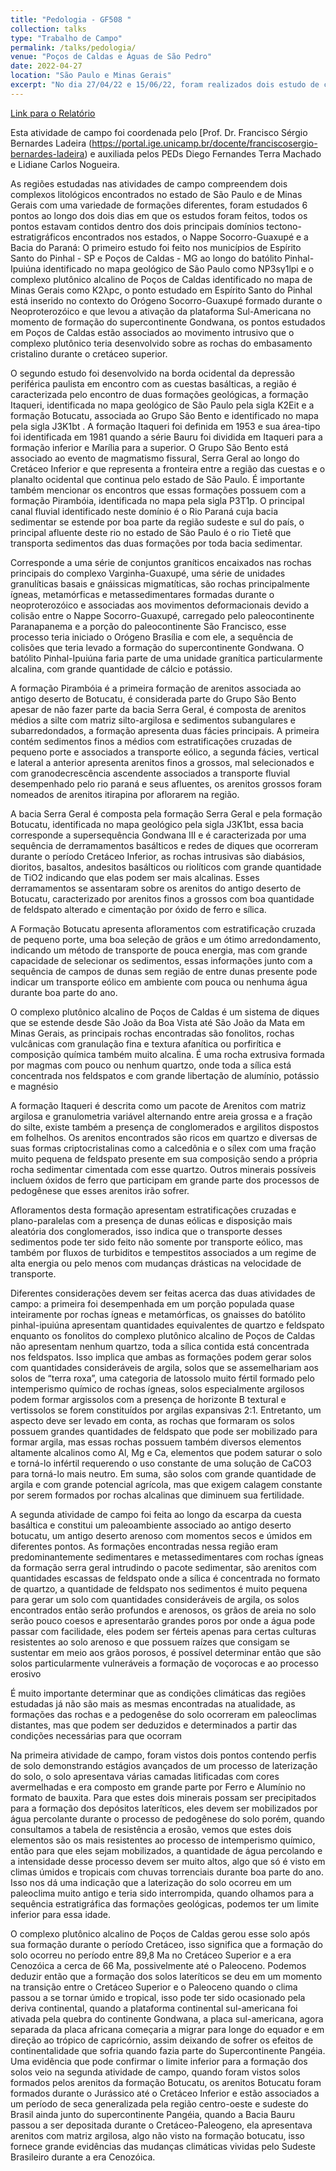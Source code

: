 ```yaml
---
title: "Pedologia - GF508 "
collection: talks
type: "Trabalho de Campo"
permalink: /talks/pedologia/ 
venue: "Poços de Caldas e Águas de São Pedro"
date: 2022-04-27
location: "São Paulo e Minas Gerais"
excerpt: "No dia 27/04/22 e 15/06/22, foram realizados dois estudo de campo na região de Poços de Caldas e de Águas de São Pedro, nestas atividades de campo, foram analisados 6 pontos contendo diferentes formações geológicas e pedogenéticas associadas às rochas sedimentares e metamórficas da Nappe Socorro-Guaxupé e da Bacia do Paraná, o intuito da atividade foi demonstrar como diferentes condições e composições de protólito podem alterar os processos pedogenéticos e produzir zonas econômicas úteis como solos férteis e minas de minérios como ferro e bauxita. Foram também analisadas técnicas de manejo e uso do solo especialmente com relação ao planejamento urbano desenvolvido pelos municípios com relação ao descarte de lixo e tratamento do lençol freático."
---
```


[Link para o Relatório](https://reysouza.github.io/geo/pedo.pdf)

Esta atividade de campo foi coordenada pelo [Prof. Dr. Francisco Sérgio Bernardes Ladeira (https://portal.ige.unicamp.br/docente/franciscosergio-bernardes-ladeira) e auxiliada pelos PEDs Diego Fernandes Terra Machado e Lidiane Carlos Nogueira.

 As regiões estudadas nas atividades de campo compreendem dois complexos litológicos encontrados no estado de São Paulo e de Minas Gerais com uma variedade de formações diferentes, foram estudados 6 pontos ao longo dos dois dias em que os estudos foram feitos, todos os pontos estavam contidos dentro dos dois principais domínios tectono-estratigráficos encontrados nos estados, o Nappe Socorro-Guaxupé e a Bacia do Paraná: O primeiro estudo foi feito nos municípios de Espírito Santo do Pinhal - SP e Poços de Caldas - MG ao longo do batólito Pinhal-Ipuiúna identificado no mapa geológico de São Paulo como NP3sγ1lpi e o complexo plutônico alcalino de Poços de Caldas identificado no mapa de Minas Gerais como K2λpc, o ponto estudado em Espírito Santo do Pinhal está inserido no contexto do Orógeno Socorro-Guaxupé formado durante o Neoproterozóico e que levou a ativação da plataforma Sul-Americana no momento de formação do supercontinente Gondwana, os pontos estudados em Poços de Caldas estão associados ao movimento intrusivo que o complexo plutônico teria desenvolvido sobre as rochas do embasamento cristalino durante o cretáceo superior. 

 O segundo estudo foi desenvolvido na borda ocidental da depressão periférica paulista em encontro com as cuestas basálticas, a região é caracterizada pelo encontro de duas formações geológicas, a formação Itaqueri, identificada no mapa geológico de São Paulo pela sigla K2Eit e a formação Botucatu, associada ao Grupo São Bento e identificado no mapa pela sigla J3K1bt . A formação Itaqueri foi definida em 1953 e sua área-tipo foi identificada em 1981 quando a série Bauru foi dividida em Itaqueri para a formação inferior e Marília para a superior. O Grupo São Bento está associado ao evento de magmatismo fissural, Serra Geral ao longo do Cretáceo Inferior e que representa a fronteira entre a região das cuestas e o planalto ocidental que continua pelo estado de São Paulo. É importante também mencionar os encontros que essas formações possuem com a formação Pirambóia, identificada no mapa pela sigla P3T1p. O principal canal fluvial identificado neste domínio é o Rio Paraná cuja bacia sedimentar se estende por boa parte da região sudeste e sul do país, o principal afluente deste rio no estado de São Paulo é o rio Tietê que transporta sedimentos das duas formações por toda bacia sedimentar.

 Corresponde a uma série de conjuntos graníticos encaixados nas rochas principais do complexo Varginha-Guaxupé, uma série de unidades granulíticas basais e gnáissicas migmatíticas, são rochas principalmente ígneas, metamórficas e metassedimentares formadas durante o neoproterozóico e associadas aos movimentos deformacionais devido a colisão entre o Nappe Socorro-Guaxupé, carregado pelo paleocontinente Paranapanema e a porção do paleocontinente São Francisco, esse processo teria iniciado o Orógeno Brasília e com ele, a sequência de colisões que teria levado a formação do supercontinente Gondwana. O batólito Pinhal-Ipuiúna faria parte de uma unidade granítica particularmente alcalina, com grande quantidade de cálcio e potássio.

 A formação Pirambóia é a primeira formação de arenitos associada ao antigo deserto de Botucatu, é considerada parte do Grupo São Bento apesar de não fazer parte da bacia Serra Geral, é composta de arenitos médios a silte com matriz silto-argilosa e sedimentos subangulares e subarredondados, a formação apresenta duas fácies principais. A primeira contém sedimentos finos a médios com estratificações cruzadas de pequeno porte e associados a transporte eólico, a segunda fácies, vertical e lateral a anterior apresenta arenitos finos a grossos, mal selecionados e com granodecrescência ascendente associados a transporte fluvial desempenhado pelo rio paraná e seus afluentes, os arenitos grossos foram nomeados de arenitos itirapina por aflorarem na região.

 A bacia Serra Geral é composta pela formação Serra Geral e pela formação Botucatu, identificada no mapa geológico pela sigla J3K1bt, essa bacia corresponde a supersequência Gondwana III e é caracterizada por uma sequência de derramamentos basálticos e redes de diques que ocorreram durante o período Cretáceo Inferior, as rochas intrusivas são diabásios, dioritos, basaltos, andesitos basálticos ou riolíticos com grande quantidade de TiO2 indicando que elas podem ser mais alcalinas. Esses derramamentos se assentaram sobre os arenitos do antigo deserto de Botucatu, caracterizado por arenitos finos a grossos com boa quantidade de feldspato alterado e cimentação por óxido de ferro e sílica.

A Formação Botucatu apresenta afloramentos com estratificação cruzada de pequeno porte, uma boa seleção de grãos e um ótimo arredondamento, indicando um método de transporte de pouca energia, mas com grande capacidade de selecionar os sedimentos, essas informações junto com a sequência de campos de dunas sem região de entre dunas presente pode indicar um transporte eólico em ambiente com pouca ou nenhuma água durante boa parte do ano.

 O complexo plutônico alcalino de Poços de Caldas é um sistema de diques que se estende desde São João da Boa Vista até São João da Mata em Minas Gerais, as principais rochas encontradas são fonolitos, rochas vulcânicas com granulação fina e textura afanítica ou porfirítica e composição química também muito alcalina. É uma rocha extrusiva formada por magmas com pouco ou nenhum quartzo, onde toda a sílica está concentrada nos feldspatos e com grande libertação de alumínio, potássio e magnésio

 A formação Itaqueri é descrita como um pacote de Arenitos com matriz argilosa e granulometria variável alternando entre areia grossa e a fração do silte, existe também a presença de conglomerados e argilitos dispostos em folhelhos. Os arenitos encontrados são ricos em quartzo e diversas de suas formas criptocristalinas como a calcedônia e o sílex com uma fração muito pequena de feldspato presente em sua composição sendo a própria rocha sedimentar cimentada com esse quartzo. Outros minerais possíveis incluem óxidos de ferro que participam em grande parte dos processos de pedogênese que esses arenitos irão sofrer.

 Afloramentos desta formação apresentam estratificações cruzadas e plano-paralelas com a presença de dunas eólicas e disposição mais aleatória dos conglomerados, isso indica que o transporte desses sedimentos pode ter sido feito não somente por transporte eólico, mas também por fluxos de turbiditos e tempestitos associados a um regime de alta energia ou pelo menos com mudanças drásticas na velocidade de transporte.

 Diferentes considerações devem ser feitas acerca das duas atividades de campo: a primeira foi desempenhada em um porção populada quase inteiramente por rochas ígneas e metamórficas, os gnaisses do batólito pinhal-ipuiúna apresentam quantidades equivalentes de quartzo e feldspato enquanto os fonolitos do complexo plutônico alcalino de Poços de Caldas não apresentam nenhum quartzo, toda a sílica contida está concentrada nos feldspatos. Isso implica que ambas as formações podem gerar solos com quantidades consideráveis de argila, solos que se assemelhariam aos solos de “terra roxa”, uma categoria de latossolo muito fértil formado pelo intemperismo químico de rochas ígneas, solos especialmente argilosos podem formar argissolos com a presença de horizonte B textural e vertissolos se forem constituídos por argilas expansivas 2:1. Entretanto, um aspecto deve ser levado em conta, as rochas que formaram os solos possuem grandes quantidades de feldspato que pode ser mobilizado para formar argila, mas essas rochas possuem também diversos elementos altamente alcalinos como Al, Mg e Ca, elementos que podem saturar o solo e torná-lo infértil requerendo o uso constante de uma solução de CaCO3 para torná-lo mais neutro. Em suma, são solos com grande quantidade de argila e com grande potencial agrícola, mas que exigem calagem constante por serem formados por rochas alcalinas que diminuem sua fertilidade.

 A segunda atividade de campo foi feita ao longo da escarpa da cuesta basáltica e constitui um paleoambiente associado ao antigo deserto botucatu, um antigo deserto arenoso com momentos secos e úmidos em diferentes pontos. As formações encontradas nessa região eram predominantemente sedimentares e metassedimentares com rochas ígneas da formação serra geral intrudindo o pacote sedimentar, são arenitos com quantidades escassas de feldspato onde a sílica é concentrada no formato de quartzo, a quantidade de feldspato nos sedimentos é muito pequena para gerar um solo com quantidades consideráveis de argila, os solos encontrados então serão profundos e arenosos, os grãos de areia no solo serão pouco coesos e apresentarão grandes poros por onde a água pode passar com facilidade, eles podem ser férteis apenas para certas culturas resistentes ao solo arenoso e que possuem raízes que consigam se sustentar em meio aos grãos porosos, é possível determinar então que são solos particularmente vulneráveis a formação de voçorocas e ao processo erosivo

 É muito importante determinar que as condições climáticas das regiões estudadas já não são mais as mesmas encontradas na atualidade, as formações das rochas e a pedogenêse do solo ocorreram em paleoclimas distantes, mas que podem ser deduzidos e determinados a partir das condições necessárias para que ocorram

 Na primeira atividade de campo, foram vistos dois pontos contendo perfis de solo demonstrando estágios avançados de um processo de laterização do solo, o solo apresentava várias camadas litificadas com cores avermelhadas e era composto em grande parte por Ferro e Alumínio no formato de bauxita. Para que estes dois minerais possam ser precipitados para a formação dos depósitos lateríticos, eles devem ser mobilizados por água percolante durante o processo de pedogênese do solo porém, quando consultamos a tabela de resistência a erosão, vemos que estes dois elementos são os mais resistentes ao processo de intemperismo químico, então para que eles sejam mobilizados, a quantidade de água percolando e a intensidade desse processo devem ser muito altos, algo que só é visto em climas úmidos e tropicais com chuvas torrenciais durante boa parte do ano. Isso nos dá uma indicação que a laterização do solo ocorreu em um paleoclima muito antigo e teria sido interrompida, quando olhamos para a sequência estratigráfica das formações geológicas, podemos ter um limite inferior para essa idade. 

 O complexo plutônico alcalino de Poços de Caldas gerou esse solo após sua formação durante o período Cretáceo, isso significa que a formação do solo ocorreu no período entre 89,8 Ma no Cretáceo Superior e a era Cenozóica a cerca de 66 Ma, possivelmente até o Paleoceno. Podemos deduzir então que a formação dos solos lateríticos se deu em um momento na transição entre o Cretáceo Superior e o Paleoceno quando o clima passou a se tornar úmido e tropical, isso pode ter sido ocasionado pela deriva continental, quando a plataforma continental sul-americana foi ativada pela quebra do continente Gondwana, a placa sul-americana, agora separada da placa africana começaria a migrar para longe do equador e em direção ao trópico de capricórnio, assim deixando de sofrer os efeitos de continentalidade que sofria quando fazia parte do Supercontinente Pangéia. Uma evidência que pode confirmar o limite inferior para a formação dos solos veio na segunda atividade de campo, quando foram vistos solos formados pelos arenitos da formação Botucatu, os arenitos Botucatu foram formados durante o Jurássico até o Cretáceo Inferior e estão associados a um período de seca generalizada pela região centro-oeste e sudeste do Brasil ainda junto do supercontinente Pangéia, quando a Bacia Bauru passou a ser depositada durante o Cretáceo-Paleogeno, ela apresentava arenitos com matriz argilosa, algo não visto na formação botucatu, isso fornece grande evidências das mudanças climáticas vividas pelo Sudeste Brasileiro durante a era Cenozóica.


